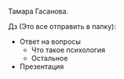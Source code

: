 Тамара Гасанова.

Дз (Это все отправить в папку):
 - Ответ на вопросы
	 - Что такое психология
	 - Остальное
 - Презентация
  